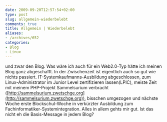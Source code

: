 ```yaml
---
date: 2009-09-20T12:57:54+02:00
type: post
slug: allgemein-wiederbelebt
comments: true
title: Allgemein | Wiederbelebt
aliases:
- /archives/652
categories:
- Blog
- Linux
---
```


und zwar den Blog. Was wäre ich auch für ein Web2.0-Typ hätte ich meinen Blog ganz abgeschafft. In der Zwischenzeit ist eigentlich auch so gut wie nichts passiert. IT-Systemkaufmanns-Ausbildung abgeschlossen, zum Linux-Administrator im Junior Level zertifizieren lassen(LPIC), meiste Zeit mit meinem PHP-Projekt Sammelsurium verbracht ([http://sammelsurium.zwetschge.org](http://sammelsurium.zwetschge.org)), bisschen umgezogen und nächste Woche erste Blockschul-Woche in verkürzter Ausbildung zum Fachinformatiker-Systemintegration. Alles in allem gehts mir gut. Ist das nicht eh die Basis-Message in jedem Blog?
